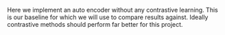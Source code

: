 Here we implement an auto encoder without any contrastive learning. This is our baseline for which we will use to compare results against. Ideally contrastive methods should perform far better for this project.